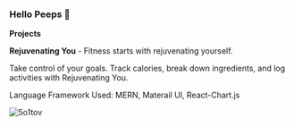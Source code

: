 ### Hello Peeps 👋


**Projects**

**Rejuvenating You** - Fitness starts with rejuvenating yourself.

Take control of your goals. Track calories, break down ingredients, and log activities with Rejuvenating You.

Language Framework Used: MERN, Materail UI, React-Chart.js

![5o1tov](https://user-images.githubusercontent.com/12101522/134600855-e811627f-fada-4e0e-9b7c-c9e24110ecc6.gif)

<!--
**gshelly/gshelly** is a ✨ _special_ ✨ repository because its `README.md` (this file) appears on your GitHub profile.

Here are some ideas to get you started:

- 🔭 I’m currently working on ...
- 🌱 I’m currently learning ...
- 👯 I’m looking to collaborate on ...
- 🤔 I’m looking for help with ...
- 💬 Ask me about ...
- 📫 How to reach me: ...
- 😄 Pronouns: ...
- ⚡ Fun fact: ...
-->
